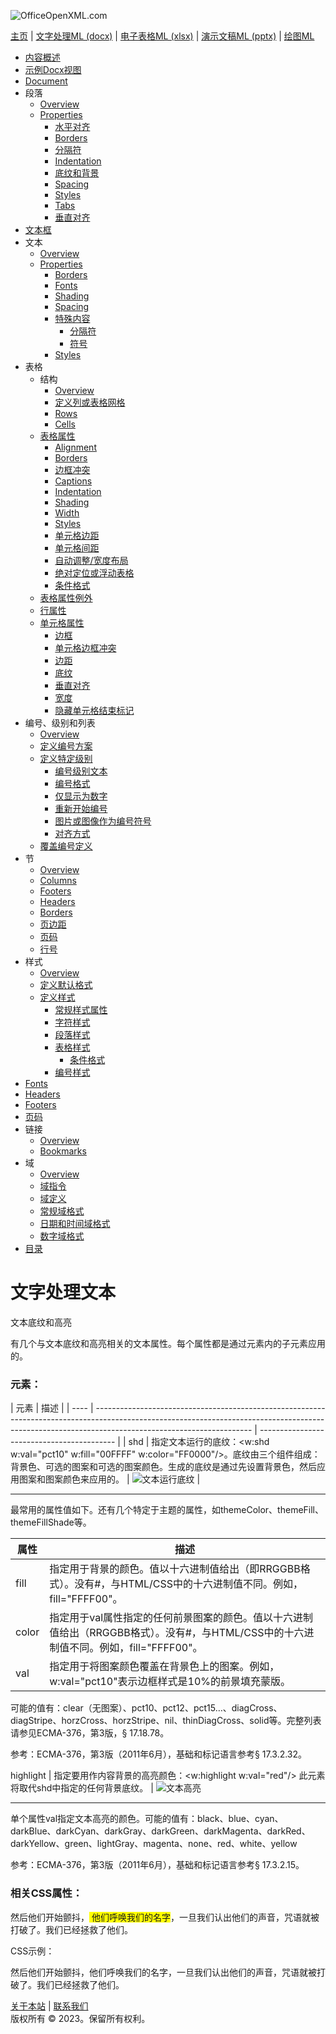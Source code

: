 ![OfficeOpenXML.com](images/banner1.png)

[主页](index.md) | [文字处理ML (docx)](anatomyofOOXML.md) | [电子表格ML (xlsx)](anatomyofOOXML-xlsx.md) | [演示文稿ML (pptx)](anatomyofOOXML-pptx.md) | [绘图ML](drwOverview.md)

- [内容概述](WPcontentOverview.md)
- [示例Docx视图](WPsampleDoc.md)
- [Document](WPdocument.md)
- 段落
  - [Overview](WPparagraph.md)
  - [Properties](WPparagraphProperties.md)
    - [水平对齐](WPalignment.md)
    - [Borders](WPborders.md)
    - [分隔符](WPtextSpecialContent-break.md)
    - [Indentation](WPindentation.md)
    - [底纹和背景](WPshading.md)
    - [Spacing](WPspacing.md)
    - [Styles](WPstyleParStyles.md)
    - [Tabs](WPtab.md)
    - [垂直对齐](WPborders.md)
- [文本框](WPparagraph-textFrames.md)
- 文本
  - [Overview](WPtext.md)
  - [Properties](WPtextFormatting.md)
    - [Borders](WPtextBorders.md)
    - [Fonts](WPtextFonts.md)
    - [Shading](WPtextShading.md)
    - [Spacing](WPtextSpacing.md)
    - [特殊内容](WPtextSpecialContent.md)
      - [分隔符](WPtextSpecialContent-break.md)
      - [符号](WPtextSpecialContent-symbol.md)
    - [Styles](WPstyleCharStyles.md)
- 表格
  - 结构
    - [Overview](WPtable.md)
    - [定义列或表格网格](WPtableGrid.md)
    - [Rows](WPtableRow.md)
    - [Cells](WPtableCell.md)
  - [表格属性](WPtableProperties.md)
    - [Alignment](WPtableAlignment.md)
    - [Borders](WPtableBorders.md)
    - [边框冲突](WPtableCellBorderConflicts.md)
    - [Captions](WPtableCaption.md)
    - [Indentation](WPtableIndent.md)
    - [Shading](WPtableShading.md)
    - [Width](WPtableWidth.md)
    - [Styles](WPstyleTableStyles.md)
    - [单元格边距](WPtableCellMargins.md)
    - [单元格间距](WPtableCellSpacing.md)
    - [自动调整/宽度布局](WPtableLayout.md)
    - [绝对定位或浮动表格](WPfloatingTables.md)
    - [条件格式](WPtblLook.md)
  - [表格属性例外](WPtablePropertyExceptions.md)
  - [行属性](WPtableRowProperties.md)
  - [单元格属性](WPtableCellProperties.md)
    - [边框](WPtableCellProperties-Borders.md)
    - [单元格边框冲突](WPtableCellBorderConflicts.md)
    - [边距](WPtableCellProperties-Margins.md)
    - [底纹](WPtableCellProperties-Shading.md)
    - [垂直对齐](WPtableCellProperties-verticalAlignment.md)
    - [宽度](WPtableCellProperties-Width.md)
    - [隐藏单元格结束标记](WPhideMark.md)
- 编号、级别和列表
  - [Overview](WPnumbering.md)
  - [定义编号方案](WPnumberingAbstractNum.md)
  - [定义特定级别](WPnumberingLvl.md)
    - [编号级别文本](WPnumberingLevelText.md)
    - [编号格式](WPnumbering-numFmt.md)
    - [仅显示为数字](WPnumbering-isLgl.md)
    - [重新开始编号](WPnumbering-restart.md)
    - [图片或图像作为编号符号](WPnumbering-imagesAsSymbol.md)
    - [对齐方式](WPnumbering-lvlJc.md)
  - [覆盖编号定义](WPnumberingOverride.md)
- 节
  - [Overview](WPsection.md)
  - [Columns](WPsectionCols.md)
  - [Footers](WPsectionFooterReference.md)
  - [Headers](WPsectionHeaderReference.md)
  - [Borders](WPsectionBorders.md)
  - [页边距](WPsectionPgMar.md)
  - [页码](WPSectionPgNumType.md)
  - [行号](WPsectionLineNumbering.md)
- 样式
  - [Overview](WPstyles.md)
  - [定义默认格式](WPstyleDefaults.md)
  - [定义样式](WPstyle.md)
    - [常规样式属性](WPstyleGenProps.md)
    - [字符样式](WPstyleCharStyles.md)
    - [段落样式](WPstyleParStyles.md)
    - [表格样式](WPstyleTableStyles.md)
      - [条件格式](WPstyleTableStylesCond.md)
    - [编号样式](WPstyleNumStyles.md)
- [Fonts](WPfonts.md)
- [Headers](WPheaders.md)
- [Footers](WPfooters.md)
- [页码](WPSectionPgNumType.md)
- 链接
  - [Overview](WPhyperlink.md)
  - [Bookmarks](WPbookmark.md)
- 域
  - [Overview](WPfields.md)
  - [域指令](WPfieldInstructions.md)
  - [域定义](WPfieldDefinitions.md)
  - [常规域格式](WPgeneralFieldSwitches.md)
  - [日期和时间域格式](WPdateTimeFieldSwitches.md)
  - [数字域格式](WPnumericFieldSwitches.md)
- [目录](WPtableOfContents.md)

# 文字处理文本

文本底纹和高亮

有几个与文本底纹和高亮相关的文本属性。每个属性都是通过<rPr>元素内的子元素应用的。

### 元素：

| 元素 | 描述                                                                                                                                                                                                |
| ---- | --------------------------------------------------------------------------------------------------------------------------------------------------------------------------------------------------- | ------------------------------------------ |
| shd  | 指定文本运行的底纹：<w:shd w:val="pct10" w:fill="00FFFF" w:color="FF0000"/>。底纹由三个组件组成：背景色、可选的图案和可选的图案颜色。生成的底纹是通过先设置背景色，然后应用图案和图案颜色来应用的。 | ![文本运行底纹](images\wp-textShade-1.gif) |

---

最常用的属性值如下。还有几个特定于主题的属性，如themeColor、themeFill、themeFillShade等。

| 属性  | 描述                                                                                                                                  |
| ----- | ------------------------------------------------------------------------------------------------------------------------------------- |
| fill  | 指定用于背景的颜色。值以十六进制值给出（即RRGGBB格式）。没有#，与HTML/CSS中的十六进制值不同。例如，fill="FFFF00"。                    |
| color | 指定用于val属性指定的任何前景图案的颜色。值以十六进制值给出（RRGGBB格式）。没有#，与HTML/CSS中的十六进制值不同。例如，fill="FFFF00"。 |
| val   | 指定用于将图案颜色覆盖在背景色上的图案。例如，w:val="pct10"表示边框样式是10%的前景填充蒙版。                                          |

可能的值有：clear（无图案）、pct10、pct12、pct15…、diagCross、diagStripe、horzCross、horzStripe、nil、thinDiagCross、solid等。完整列表请参见ECMA-376，第3版，§ 17.18.78。

参考：ECMA-376，第3版（2011年6月），基础和标记语言参考§ 17.3.2.32。

highlight | 指定要用作内容背景的高亮颜色：<w:highlight w:val="red"/> 此元素将取代shd中指定的任何背景底纹。 | ![文本高亮](images\wp-text-highlight-1.gif)

---

单个属性val指定文本高亮的颜色。可能的值有：black、blue、cyan、darkBlue、darkCyan、darkGray、darkGreen、darkMagenta、darkRed、darkYellow、green、lightGray、magenta、none、red、white、yellow

参考：ECMA-376，第3版（2011年6月），基础和标记语言参考§ 17.3.2.15。

### 相关CSS属性：

<div>然后他们开始颤抖，<span style="background-color:#FFFF00"> 他们呼唤我们的名字</span>，一旦我们认出他们的声音，咒语就被打破了。我们已经拯救了他们。</div>

CSS示例：

然后他们开始颤抖，他们呼唤我们的名字，一旦我们认出他们的声音，咒语就被打破了。我们已经拯救了他们。

[关于本站](aboutThisSite.md) | [联系我们](contactUs.md)  
版权所有 © 2023。保留所有权利。
